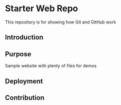 # Starter Web Repo

This repository is for showing how Git and GitHub work

## Introduction

## Purpose

Sample website with plenty of files for demos

## Deployment

## Contribution